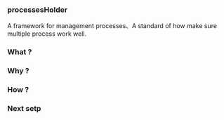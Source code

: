 ### processesHolder
A framework for management processes、A standard of how make sure multiple process work well.

### What ?

### Why ?

### How ?

### Next setp
